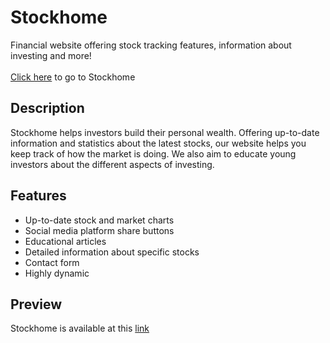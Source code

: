 # Stockhome

Financial website offering stock tracking features, information about investing and more!
<br/><br/> 
[Click here](https://andreialbu03.github.io/Stockhome/index.html) to go to Stockhome

## Description

Stockhome helps investors build their personal wealth. Offering up-to-date information and statistics about the latest stocks, our website helps you keep track of how the market is doing. We also aim to educate young investors about the different aspects of investing.

## Features

- Up-to-date stock and market charts
- Social media platform share buttons
- Educational articles
- Detailed information about specific stocks
- Contact form
- Highly dynamic

## Preview

Stockhome is available at this [link](https://andreialbu03.github.io/Stockhome/index.html)
